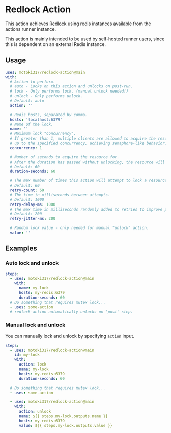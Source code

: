 # Redlock Action

This action achieves
[Redlock](https://redis.io/docs/latest/develop/use/patterns/distributed-locks/)
using redis instances available from the actions runner instance.

This action is mainly intended to be used by self-hosted runner users, since
this is dependent on an external Redis instance.

## Usage

```yaml
uses: motoki317/redlock-action@main
with:
  # Action to perform.
  # auto - Locks on this action and unlocks on post-run.
  # lock - Only performs lock. (manual unlock needed!)
  # unlock - Only performs unlock.
  # Default: auto
  action: ''

  # Redis hosts, separated by comma.
  hosts: 'localhost:6379'
  # Name of the lock.
  name: ''
  # Maximum lock "concurrency".
  # If greater than 1, multiple clients are allowed to acquire the resource at the same time
  # up to the specified concurrency, achieving semaphore-like behavior.
  concurrency: 1

  # Number of seconds to acquire the resource for.
  # After the duration has passed without unlocking, the resource will be automatically unlocked.
  # Default: 60
  duration-seconds: 60

  # The max number of times this action will attempt to lock a resource before giving up.
  # Default: 60
  retry-count: 60
  # The time in milliseconds between attempts.
  # Default: 1000
  retry-delay-ms: 1000
  # The max time in milliseconds randomly added to retries to improve performance under high contention.
  # Default: 200
  retry-jitter-ms: 200

  # Random lock value - only needed for manual "unlock" action.
  value: ''
```

## Examples

### Auto lock and unlock

```yaml
steps:
  - uses: motoki317/redlock-action@main
    with:
      name: my-lock
      hosts: my-redis:6379
      duration-seconds: 60
  # Do something that requires mutex lock...
  - uses: some-action
  # redlock-action automatically unlocks on 'post' step.
```

### Manual lock and unlock

You can manually lock and unlock by specifying `action` input.

```yaml
steps:
  - uses: motoki317/redlock-action@main
    id: my-lock
    with:
      action: lock
      name: my-lock
      hosts: my-redis:6379
      duration-seconds: 60

  # Do something that requires mutex lock...
  - uses: some-action

  - uses: motoki317/redlock-action@main
    with:
      action: unlock
      name: ${{ steps.my-lock.outputs.name }}
      hosts: my-redis:6379
      value: ${{ steps.my-lock.outputs.value }}
```
